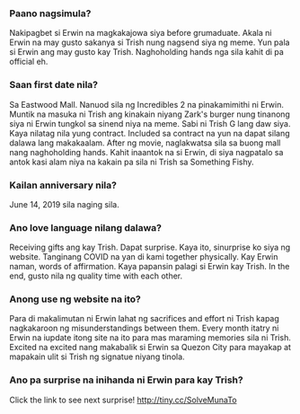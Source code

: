 ### Paano nagsimula?
Nakipagbet si Erwin na magkakajowa siya before grumaduate. Akala ni Erwin na may gusto sakanya si Trish nung nagsend siya ng meme. Yun pala si Erwin ang may gusto kay Trish. Naghoholding hands nga sila kahit di pa official eh.

### Saan first date nila?
Sa Eastwood Mall. Nanuod sila ng Incredibles 2 na pinakamimithi ni Erwin. Muntik na masuka ni Trish ang kinakain niyang Zark's burger nung tinanong siya ni Erwin tungkol sa sinend niya na meme. Sabi ni Trish G lang daw siya. Kaya nilatag nila yung contract. Included sa contract na yun na dapat silang dalawa lang makakaalam. After ng movie, naglakwatsa sila sa buong mall nang naghoholding hands. Kahit inaantok na si Erwin, di siya nagpatalo sa antok kasi alam niya na kakain pa sila ni Trish sa Something Fishy.

### Kailan anniversary nila?
June 14, 2019 sila naging sila. 

### Ano love language nilang dalawa?
Receiving gifts ang kay Trish. Dapat surprise. Kaya ito, sinurprise ko siya ng website. Tanginang COVID na yan di kami together physically. Kay Erwin naman, words of affirmation. Kaya papansin palagi si Erwin kay Trish. In the end, gusto nila ng quality time with each other.

### Anong use ng website na ito?
Para di makalimutan ni Erwin lahat ng sacrifices and effort ni Trish kapag nagkakaroon ng misunderstandings between them. Every month itatry ni Erwin na iupdate itong site na ito para mas maraming memories sila ni Trish. Excited na excited nang makabalik si Erwin sa Quezon City para mayakap at mapakain ulit si Trish ng signatue niyang tinola.

### Ano pa surprise na inihanda ni Erwin para kay Trish?
Click the link to see next surprise!
http://tiny.cc/SolveMunaTo
